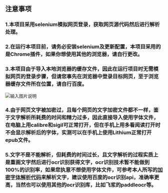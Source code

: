 ## 注意事项
### 1.本项目采用selenium模拟网页登录，获取网页源代码然后进行解析处理。
### 2.在运行本项目前，请务必安装selenium及更新配置，本项目采用的是Chrome插件，如果你想使用其他的浏览器，请自行更改。
### 3.本项目由于导入本地浏览器的缓存文件，因此在运行项目时无需模拟网页的登录步骤，但请您事先在浏览器中登录目标网页，至于浏览器缓存文件所在位置，请自行百度。
![输入图片说明](https://foruda.gitee.com/images/1677219708236529685/33bcbaa6_10577857.png "屏幕截图")
### 4.由于网页文字被加密过，且每个网页的文字加密文件都不一样，鉴于文字解析所耗费的时间和精力过多，因此直接导入使用字体文件，在电脑上用calibre和sigil可正常打开，但在手机上用多看阅读打开时不会显示解析后的字体，实测可以在手机上使用Lithium正常打开epub文件。
### 5.文字不是不能解析，但耗费的时间过长，且文字解析的过程实质上是重画文字然后进行ocr识别获得文字，ocr识别技术暂不能做到100%的识别率，如果您执意不想使用字体文件，可参考本人所写的[加密字体解析代码](https://github.com/pikeduo/lightnovel/blob/master/font_parser.py)来解析文字，建议使用百度的ocr识别api，准确率更高，当然也可以使用其他的ocr识别库，比如飞浆的paddleocr等。
